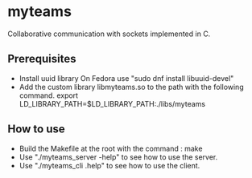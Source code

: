 # myteams

Collaborative communication with sockets implemented in C.

## Prerequisites

- Install uuid library
  On Fedora use "sudo dnf install libuuid-devel"
- Add the custom library libmyteams.so to the path with the following command.
  export LD_LIBRARY_PATH=$LD_LIBRARY_PATH:./libs/myteams

## How to use

- Build the Makefile at the root with the command : make
- Use "./myteams_server -help" to see how to use the server.
- Use "./myteams_cli .help" to see how to use the client.
